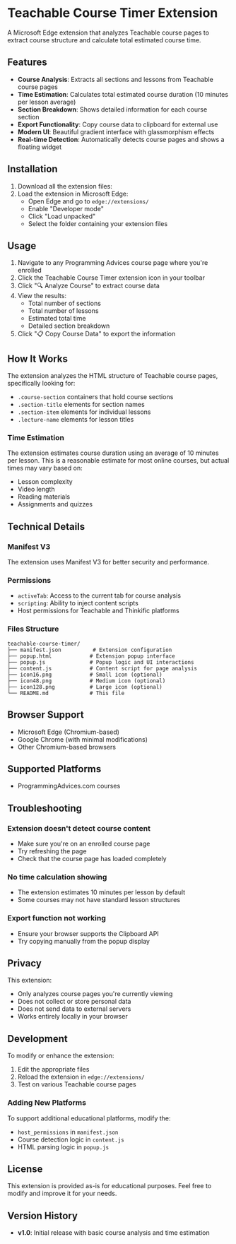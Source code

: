 # Teachable Course Timer Extension

A Microsoft Edge extension that analyzes Teachable course pages to extract course structure and calculate total estimated course time.

## Features

- **Course Analysis**: Extracts all sections and lessons from Teachable course pages
- **Time Estimation**: Calculates total estimated course duration (10 minutes per lesson average)
- **Section Breakdown**: Shows detailed information for each course section
- **Export Functionality**: Copy course data to clipboard for external use
- **Modern UI**: Beautiful gradient interface with glassmorphism effects
- **Real-time Detection**: Automatically detects course pages and shows a floating widget

## Installation

1. Download all the extension files:
2. Load the extension in Microsoft Edge:
   - Open Edge and go to `edge://extensions/`
   - Enable "Developer mode"
   - Click "Load unpacked"
   - Select the folder containing your extension files

## Usage

1. Navigate to any Programming Advices course page where you're enrolled
2. Click the Teachable Course Timer extension icon in your toolbar
3. Click "🔍 Analyze Course" to extract course data
4. View the results:
   - Total number of sections
   - Total number of lessons
   - Estimated total time
   - Detailed section breakdown
5. Click "📋 Copy Course Data" to export the information

## How It Works

The extension analyzes the HTML structure of Teachable course pages, specifically looking for:

- `.course-section` containers that hold course sections
- `.section-title` elements for section names
- `.section-item` elements for individual lessons
- `.lecture-name` elements for lesson titles

### Time Estimation

The extension estimates course duration using an average of 10 minutes per lesson. This is a reasonable estimate for most online courses, but actual times may vary based on:

- Lesson complexity
- Video length
- Reading materials
- Assignments and quizzes

## Technical Details

### Manifest V3
The extension uses Manifest V3 for better security and performance.

### Permissions
- `activeTab`: Access to the current tab for course analysis
- `scripting`: Ability to inject content scripts
- Host permissions for Teachable and Thinkific platforms

### Files Structure
```
teachable-course-timer/
├── manifest.json          # Extension configuration
├── popup.html            # Extension popup interface
├── popup.js              # Popup logic and UI interactions
├── content.js            # Content script for page analysis
├── icon16.png            # Small icon (optional)
├── icon48.png            # Medium icon (optional)
├── icon128.png           # Large icon (optional)
└── README.md             # This file
```

## Browser Support

- Microsoft Edge (Chromium-based)
- Google Chrome (with minimal modifications)
- Other Chromium-based browsers

## Supported Platforms

- ProgrammingAdvices.com courses

## Troubleshooting

### Extension doesn't detect course content
- Make sure you're on an enrolled course page
- Try refreshing the page
- Check that the course page has loaded completely

### No time calculation showing
- The extension estimates 10 minutes per lesson by default
- Some courses may not have standard lesson structures

### Export function not working
- Ensure your browser supports the Clipboard API
- Try copying manually from the popup display

## Privacy

This extension:
- Only analyzes course pages you're currently viewing
- Does not collect or store personal data
- Does not send data to external servers
- Works entirely locally in your browser

## Development

To modify or enhance the extension:

1. Edit the appropriate files
2. Reload the extension in `edge://extensions/`
3. Test on various Teachable course pages

### Adding New Platforms

To support additional educational platforms, modify the:
- `host_permissions` in `manifest.json`
- Course detection logic in `content.js`
- HTML parsing logic in `popup.js`

## License

This extension is provided as-is for educational purposes. Feel free to modify and improve it for your needs.

## Version History

- **v1.0**: Initial release with basic course analysis and time estimation